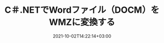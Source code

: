 ---
############################# Static ############################
layout: "autogen-gist"
date: 2021-10-02T14:22:14+03:00
draft: false
path: "ja/total/net/conversion/docm-to-wmz/"
other_out_formats: "PDF DOC DOCX DOCM DOT DOTX DOTM TXT RTF HTML HTM MHTML MHT XLS XLSX XLSM XLSB XLT XLTX XLTM XLAM CSV TSV DIF SXC FODS PPT PPTX PPS PPSX PPSM POT POTX PPTM POTM ODT OTT OTP ODP ODS EMZ WMZ SVG SVGZ XPS TEX DCM WMF EMF BMP PNG GIF JPEG TIFF ICO WEBP JP2 TGA PSB PSD EPUB MD FODP JPG"
ad_headline: "DOCMをWMZに変換する | .NET"
ad_description: ".NETアプリケーション向けの最も正確なDOCMからWMZへのドキュメント変換ソリューション。"

############################# Head ############################
head_title: "C＃ASP.NETでDOCMをWMZに変換する| .NETWordドキュメント変換"
head_description: ".NETワードプロセッシングドキュメント変換API。 .NET（C＃、VB.NET、ASP.NET、および.NET Core）アプリケーションでDOCMをWMZおよび100以上の他の画像とファイル形式に変換します。変換されたWMZドキュメントをHTMLビューアとして表示します。"

############################# Header ############################
title: "C＃.NETでWordファイル（DOCM）をWMZに変換する"
description: "結果のドキュメントの外観をカスタマイズできる柔軟なドキュメント変換機能を使用して、C＃VB.NETおよびASP.NETアプリケーションでDOCM（Wordファイル）をWMZにプログラムで変換します。一般的なすべてのワードプロセッシングドキュメント形式をExcelスプレッドシート、PowerPointプレゼンテーション、PDF、Photoshop、eBook、Web、および画像ファイル形式に変換します。ネイティブの.NET変換APIは、ドキュメント全体を変換したり、選択したページ番号またはページ範囲に基づいてソースドキュメントファイルの特定のページを選択したり、サポートされているドキュメント形式に簡単に変換したりするための複数のドキュメント変換オプションを提供します。"

############################# SubMenu ############################
submenu:
    enable: false

############################# Content ############################
content:
    enable: true
    block:
    - title_left: "C＃.NETでDOCMをWMZに変換する方法"
      content_left: |
          .NETでDOCMからWMZに変換するには、次の簡単な手順に従ってください。変換されたWMZドキュメントをそのまま表示するか、外部ソフトウェアを使用せずにHTMLとしてレンダリングして表示します。

          -   DOCMドキュメントを変換する**Converter**オブジェクトを作成します
          -   WMZ形式の変換オプションを設定します
          -   WMZに変換するには、**Converter**クラスインスタンスの**Convert**メソッドを呼び出します
          -   HTMLビューアのオプションを設定する
          -   変換されたWMZをHTMLとして表示する**Viewer**オブジェクトを作成します
          
      title_right: "ダウンロードとインストール手順"
      content_right: |
          Wordファイル形式をさまざまな画像やドキュメントタイプに変換するには、`GroupDocs.Conversion`と`GroupDocs.Viewer`の名前空間が必要です。 これには、PDF、Microsoft Office（Word、Excel、PowerPoint、Project、Outlook）、OpenDocument、HTML、およびCAD図が含まれます。 Conholdate.Totalが提供する他の [Officeドキュメント用の.NET API](https://products.conholdate.com/total/net/)。
          
          [ダウンロード](https://downloads.conholdate.com/total/net) からそれぞれのアセンブリファイルを取得するか、[Nuget](https://www.nuget.org/packages/Conholdate.Total/) からパッケージ全体をフェッチして、ワークスペースに直接 `Conholdate.Total` を追加します。
          
      gisthash: "4f311c07ae9ee691b8afb7960aa6c806"
      gistfile: "word-to-pdf-conversion.cs"

    - title_left: "C＃のWMZにテキストまたは画像の透かしを追加する"
      content_left: |
          ドキュメント（DOCMからWMZ）を元のファイルとまったく同じように正確に変換し、C＃.NETを使用して、変換されたドキュメントページにテキストまたは画像の透かしを適用します。

          -   DOCMドキュメントを変換する**Converter**オブジェクトを作成します
          -   **WatermarkOptions**クラスの新しいインスタンスを作成します
          -   透かしのプロパティ（色、幅、テキスト、画像など）を指定します
          -   適切な**ConvertOptions**クラスをインスタンス化します
          -   **ConvertOptions**インスタンスの**Watermark**プロパティを設定します
          -   WMZに変換するには、**Converter**クラスインスタンスの**Convert**メソッドを呼び出します
        
      title_right: "ソースドキュメント情報の抽出"
      content_right: |
          ドキュメント情報抽出機能を使用すると、ソースドキュメントファイルに関する基本情報を取得できるだけでなく、Microsoft Projectファイルのプロジェクトの開始日と終了日、PDFドキュメントの印刷制限など、ファイル形式固有の貴重な情報の抽出もサポートされます。 Outlookデータファイルなどで囲まれたフォルダのリスト。 

          Windows Azure、Mono、Xamarinなどのプラットフォームを使用しながら、Windows、Linux、macOSなどのさまざまなオペレーティングシステムで一般的なドキュメントファイル形式を変換します。
          
      gisthash: "a15affe15284876ce010a315a09da1f0"
      gistfile: "convert-word-to-pdf-and-add-text-watermark-to-converted-pdf.cs"

    - title_left: "パスワードで保護されたWordをPDFに変換"
      content_left: |
          Conholdate.Total for .NET APIを使用すると、.NETでのパスワードで保護されたドキュメントの変換が簡単になります。数行のC＃コードを追加するだけで、外部ソフトウェアを使用せずに、パスワードで保護されたMicrosoftWordドキュメントをPDFファイルに正確に変換できます。

          -   ** LoadOptions **を定義し、ドキュメント固有のロードオプションからパスワードを設定します
          -   Word文書を変換する**Converter**オブジェクトを作成します
          -   **PdfConvertOptions**クラスをインスタンス化します
          -   PDFに変換するために**Converter**クラスインスタンスの**Convert**メソッドを呼び出します
          
      title_right: "離れた場所にあるドキュメントの読み込みと変換"
      content_right: |
          Conholdate.Total for .NETの使用–開発者は、Amazon S3、Microsoft Azure Blob、FTP、ローカルディスク、ストリーム、単純なURLなどのさまざまなリモートロケーションおよびクラウドドキュメントストレージリソースからドキュメントをロードおよび変換できます。リモートに配置されたドキュメントストリームを取得するメソッドを指定し、それをコンストラクターとしてConverterクラスに渡す必要があります。
          
          Conholdate.Total for .NET APIは、Windowsフォーム、ASP.NET、WPF、WCF、または.NETFramework2.0以降に基づく任意の種類のアプリケーションにネイティブです。
          
      gisthash: "3b7541492166a47d49ca85c55b531055"
      gistfile: "convert-password-protected-word-to-pdf.cs"

############################# About Formats ############################
about_formats:
    enable: false
############################# More Formats ############################
more_formats:
    enable: true
    auto: false
    other_out_formats: PDF DOC DOCX DOCM DOT DOTX DOTM TXT RTF HTML HTM MHTML MHT XLS XLSX XLSM XLSB XLT XLTX XLTM XLAM CSV TSV DIF SXC FODS PPT PPTX PPS PPSX PPSM POT POTX PPTM POTM ODT OTT OTP ODP ODS EMZ WMZ SVG SVGZ XPS TEX DCM WMF EMF BMP PNG GIF JPEG TIFF ICO WEBP JP2 TGA PSB PSD EPUB MD FODP JPG
############################# Back to top ###############################
back_to_top:
  enable: true
---